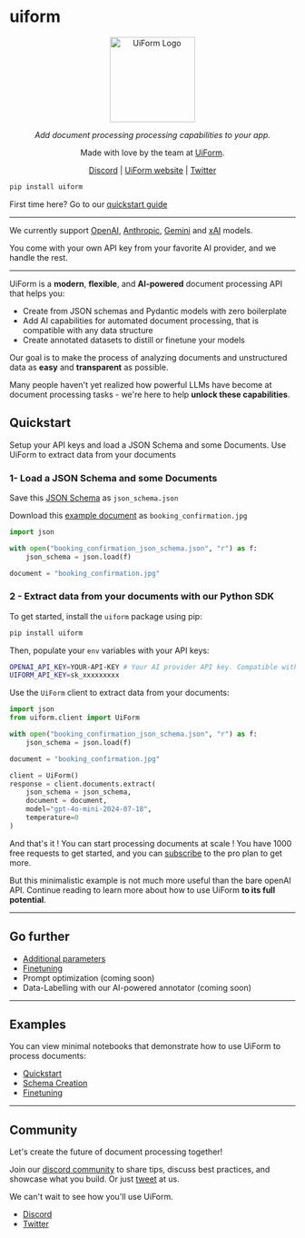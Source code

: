 # uiform

<div align="center" style="margin-bottom: 1em;">

<img src="https://github.com/UiForm/uiform/blob/main/uiform-logo.png" alt="UiForm Logo" width="150">


  *Add document processing processing capabilities to your app.*

Made with love by the team at [UiForm](https://uiform.com).

[Discord](https://discord.com/invite/vc5tWRPqag) | [UiForm website](https://uiform.com) | [Twitter](https://x.com/uiformAPI)


</div>


``` bash
pip install uiform
```

First time here? Go to our [quickstart guide](https://docs.uiform.com/get-started/introduction)

---


We currently support [OpenAI](https://platform.openai.com/docs/overview), [Anthropic](https://www.anthropic.com/api), [Gemini](https://aistudio.google.com/) and [xAI](https://x.ai/api) models.

You come with your own API key from your favorite AI provider, and we handle the rest.

---

UiForm is a **modern**, **flexible**, and **AI-powered** document processing API that helps you:

- Create from JSON schemas and Pydantic models with zero boilerplate
- Add AI capabilities for automated document processing, that is compatible with any data structure
- Create annotated datasets to distill or finetune your models

Our goal is to make the process of analyzing documents and unstructured data as **easy** and **transparent** as possible.

Many people haven't yet realized how powerful LLMs have become at document processing tasks - we're here to help **unlock these capabilities**.

## Quickstart

<Steps>
  <Step title="Load a JSON Schema and some Documents">
    Setup your API keys and load a JSON Schema and some Documents.
  </Step>
  <Step title="Extract data from your documents with our Python SDK">
    Use UiForm to extract data from your documents
  </Step>
</Steps>





### 1- Load a JSON Schema and some Documents

Save this [JSON Schema](https://github.com/UiForm/uiform/blob/main/notebooks/freight/booking_confirmation_json_schema.json) as `json_schema.json`

Download this [example document](https://github.com/UiForm/uiform/blob/main/notebooks/freight/booking_confirmation.jpg) as `booking_confirmation.jpg`

```python main.py
import json

with open("booking_confirmation_json_schema.json", "r") as f:
    json_schema = json.load(f)

document = "booking_confirmation.jpg"
```


### 2 - Extract data from your documents with our Python SDK


To get started, install the `uiform` package using pip:

```bash
pip install uiform
```

Then, populate your `env` variables with your API keys:

```bash .env
OPENAI_API_KEY=YOUR-API-KEY # Your AI provider API key. Compatible with OpenAI, Anthropic, xAI.
UIFORM_API_KEY=sk_xxxxxxxxx
```

Use the `UiForm` client to extract data from your documents:

```python main.py
import json
from uiform.client import UiForm

with open("booking_confirmation_json_schema.json", "r") as f:
    json_schema = json.load(f)

document = "booking_confirmation.jpg"

client = UiForm()
response = client.documents.extract(
    json_schema = json_schema,
    document = document,
    model="gpt-4o-mini-2024-07-18",
    temperature=0
)
```

And that's it ! You can start processing documents at scale ! 
You have 1000 free requests to get started, and you can [subscribe](https://www.uiform.com) to the pro plan to get more.

But this minimalistic example is not much more useful than the bare openAI API. Continue reading to learn more about how to use UiForm **to its full potential**.

----

## Go further

- [Additional parameters](https://docs.uiform.com/document-api/additional-parameters)
- [Finetuning](https://docs.uiform.com/document-api/finetuning)
- Prompt optimization (coming soon)
- Data-Labelling with our AI-powered annotator (coming soon)

----

## Examples

You can view minimal notebooks that demonstrate how to use UiForm to process documents:

- [Quickstart](https://github.com/UiForm/uiform/blob/main/notebooks/Quickstart.ipynb)
- [Schema Creation](https://github.com/UiForm/uiform/blob/main/notebooks/Schema_creation.ipynb)
- [Finetuning](https://github.com/UiForm/uiform/blob/main/notebooks/Finetuning.ipynb)

----

## Community

Let's create the future of document processing together!

Join our [discord community](https://discord.com/invite/vc5tWRPqag) to share tips, discuss best practices, and showcase what you build. Or just [tweet](https://x.com/uiformAPI) at us.

We can't wait to see how you'll use UiForm.

- [Discord](https://discord.com/invite/vc5tWRPqag)
- [Twitter](https://x.com/uiformAPI)



